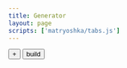 ```yaml
---
title: Generator
layout: page
scripts: ['matryoshka/tabs.js']
---
```

<button id="add-item">+</button>
<button id="build">build</button>
<div id="global-options">
</div>
<div id="generator"></div>
<script>
// letterDefaultCSS:       {
//     'margin-left': '-0.1em',
//     'opacity': '0',
//     'transition': 'all 300ms',
//     'text-shadow': '0.07em 0.01em 0.1em rgba(0,0,0,.5)',
//     'transform': 'scale(0.2) translateX(2em) translateY(2em)'
// },
// //CSS overrides of a scrolled or currently scrolled letter
// letterActiveCSS:        {
//     'color': 'white',
//     'opacity': '1',
//     'transform': 'translateX(0em)'
// },
    jQuery('#mainflex > main').css('max-width', '500px');
    var allOptions = {
        scrollRange:            [2000, 'Amount of pixels scrolled per item', {
            inputAttributes: 'min="400" max="40000" step="200"'
        }],
        keepActive:             [true, 'Once scrolled, letters keep active CSS class'],
        itemPosition:           [{values:['top', 'middle', 'bottom'], default: 'middle'}, 'Position of the item (top, middle, bottom)'],
        itemAlignment:          [{values:['left', 'center', 'right'], default: 'center'}, 'Alignment of the item (left, center, right)'],
        textAlignment:          [{values:['left', 'center', 'right'], default: 'center'}, 'Alignment of the text into its item'],
        textEllipsis:           ['...', 'String displayed at the end of each text to scroll'],
        textTransitionDuration: [300, 'Transition duration between letter states in ms'],
        itemFadeDuration:       [500, 'Cross fade duration between items in ms', {
            inputAttributes: 'min="0" max="2000" step="50"'
        }],
        fontSizeAuto:           [false, 'Automatic font size. Adjust each item font size according to the amount of characters and the screen size. Overrides responsive font sizes'],
        fontFamily:             ['Ubuntu', 'Google Font name or web safe font name: Arial, Helvetica, Courier New, Georgia, Times New Roman, Verdana, serif, sans-serif, monospace, cursive, fantasy'],
        fontWeight:             ['Bold', 'Font weight - applicable only for Google Fonts in relation with the font'],
        progressBar:            [true, 'Display the progress bar'],
        overlay:                [true, 'Display overlay between items and body background'],
        textOverlap:            [-0.1, 'Amount of overlap between characters (-1 - 1)', {
            inputAttributes: 'min="-1" max="1" step="0.05"'
        }],
        // fontOverlapUnder:       [true, 'Each letter is under the previous - Visible when textOverlap is negative'],
        textOpacityOff:         [0.3, 'Opacity of characters not scrolled yet (0 - 1)', {
            inputAttributes: 'min="0" max="1" step="0.02"'
        }],
        textOpacityOn:          [1, 'Opacity of characters scrolled (0 - 1)', {
            inputAttributes: 'min="0" max="1" step="0.02"'
        }]
    };
    for (var option in allOptions) {
        if (allOptions.hasOwnProperty(option)) {
            var inputType = 'text',
                inputChecked = '',
                inputAttributes = '',
                markup = '';
            // Options
            if (typeof allOptions[option][2] == 'object') {
                if (typeof allOptions[option][2]['inputAttributes'] == 'string') {
                    inputAttributes = allOptions[option][2]['inputAttributes'];
                }
            }
            if (typeof allOptions[option][0] == 'boolean') {
                inputType = 'checkbox';
                if (allOptions[option][0]) {
                    inputChecked = 'checked="checked"';
                }
            } else if (typeof allOptions[option][0] == 'number') {
                inputType = 'number';
            }
            markup += '<div class="form-group" data-option-name="'+option+'">';
            if (typeof allOptions[option][0] == 'object') {
                // var defaultValue = Object.getOwnPropertyNames(allOptions[option][0])[0];
                // var possiblesValues = allOptions[option][0][defaultValue];
                // console.log(defaultValue,possiblesValues);
                markup += '<p>'+allOptions[option][1]+'</p>';
                allOptions[option][0]['values'].forEach(function(value) {
                    var radioChecked = '';
                    if (allOptions[option][0]['default'] == value) {
                        radioChecked = 'checked';
                    }
                    markup += ''+
                    '<label for="global-option-'+option+'-'+value+'">'+value+'</label>'+
                    '<input type="radio" name="global-option-'+option+'" id="global-option-'+option+'-'+value+'" value="'+value+'" '+radioChecked+'>';
                });
            } else {
                markup +=
                '<label for="global-option-'+option+'">'+allOptions[option][1]+'</label>'+
                '<input type="'+inputType+'" id="global-option-'+option+'" value="'+allOptions[option][0]+'" '+inputAttributes+' '+inputChecked+'>';
            }
            jQuery('#global-options').append(markup);
        }
    }
    var itemPattern = function(id) {
        if (id === undefined) {
            id = 0;
        }
        return '<div class="item">'+
            '<button my-tab="content-item-'+id+'">content</button>'+
            '<button my-tab="options-item-'+id+'">options</button>'+
            '<button class="remove-item">-</button>'+
            '<div class="tabs">'+
                '<div class="content active" my-tab-name="content-item-'+id+'">'+
                    '<div class="form-group">'+
                        '<textarea id="item-'+id+'"></textarea>'+
                    '</div>'+
                '</div>'+
                '<div class="options" my-tab-name="options-item-'+id+'">'+
                    '<div class="form-group" data-name="dynamicBackground">'+
                        '<label for="option-dynamicBackground-item-'+id+'">Background image url</label>'+
                        '<input type="url" id="option-dynamicBackground-item-'+id+'">'+
                    '</div>'+
                '</div>'+
            '</div>'+
        '</div>';
    };
    jQuery('#generator').html(itemPattern());
    jQuery('#toc-container').remove();
    jQuery('#mainflex').append('<aside id="preview" class="mod-grow"></aside>');
    var encode = function(str) {
        var buf = [];
        for (var i=str.length-1;i>=0;i--) {
            buf.unshift(['&#', str[i].charCodeAt(), ';'].join(''));
        }
        return buf.join('');
    };
    jQuery('#add-item').on('click', function() {
        var amountOfItems = jQuery('#generator .form-group').length;
        amountOfItems++;
        jQuery('#generator').append(
            itemPattern(amountOfItems)
        );
        jQuery('.remove-item').off().on('click', function() {
            jQuery(this).parent().remove();
        });
        myTab.update();
    });
    jQuery('#build').on('click', function() {
        var sentObject = {
            content: [],
            options: {}
        };
        jQuery('#global-options .form-group').each(function() {
            var optionName = jQuery(this).attr('data-option-name');
            var jQ_input = jQuery(this).find('input').eq(0);
            var optionValue = jQ_input.val();
            // Checkbox case
            if (jQ_input.attr('type') == 'checkbox') {
                if (optionValue == 'true') {
                    if (jQ_input.prop('checked')) {

                    } else {
                        sentObject.options[optionName] = false;
                    }
                }
                else if (optionValue == 'false') {
                    if (jQ_input.prop('checked')) {
                        sentObject.options[optionName] = true;
                    } else {

                    }
                }
            }
            // Radio case
            else if (jQ_input.attr('type') == 'radio') {
                // For radio we have several inputs to check
                var radioValue = jQuery(this).find('input:checked').val();
                // If different from default value
                if (allOptions[optionName][0]['default'] != radioValue) {
                    // console.log(optionName+' différent',radioValue);
                    sentObject.options[optionName] = radioValue;
                }

            }
            // Other types
            else if(jQ_input.attr('type') == 'number' || jQ_input.attr('type') == 'text') {
                // If different from default value
                if (optionValue != allOptions[optionName][0].toString()) {
                    if (jQ_input.attr('type') == 'number') {
                        sentObject.options[optionName] = JSON.parse(optionValue);
                    } else {
                        sentObject.options[optionName] = optionValue;
                    }
                }
            }
        });

        jQuery('#generator .item').each(function() {
            var optionsToAdd = [];
            var text = jQuery(this).find('.content textarea').val();
            var options = {};
            jQuery(this).find('.options .form-group').each(function() {
                var optionName = jQuery(this).attr('data-name');
                var optionValue = jQuery(this).find('input, textarea, select').eq(0).val();
                if (optionValue != '' && optionValue !== undefined) {
                    optionsToAdd.push({ name: optionName, value: optionValue});
                }
            });

            var itemContent = {
                text: text,
                options: optionsToAdd
            };
            sentObject.content.push(itemContent);
        });
        console.log('envoyé',sentObject);
        var stringifiedSentObject = JSON.stringify(sentObject);
        var sentObject64 = btoa(stringifiedSentObject);
        var iframeStr = '<iframe src="{{ site.url }}{{ site.baseurl }}/iframe.html?'+sentObject64+'"></iframe>';
        jQuery('#preview').html(iframeStr);
        // console.log('sentObject64', sentObject64);
        // console.log('décodé', JSON.parse(atob(sentObject64)));
    });

</script>
